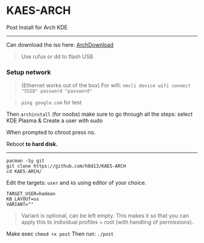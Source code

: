 # KAES-ARCH
Post Install for Arch KDE 

--- 
Can download the iso here: [ArchDownload](https://archlinux.org/download/)

> Use rufus or dd to flash USB.

### Setup network 
> (Ethernet works out of the box)
> For wifi: `nmcli device wifi connect "SSID" password "password"`

> `ping google.com` for test 

Then `archinstall` (for noobs) make sure to go through all the steps: select KDE Plasma & Create a user with sudo

When prompted to chroot press no. 

Reboot **to hard disk.**  

---

```
pacman -Sy git
git clone https://github.com/h8d13/KAES-ARCH
cd KAES-ARCH/
```
Edit the targets: `user` and `kb` using editor of your choice.

```
TARGET_USER=hadean
KB_LAYOUT=us
VARIANT=""
```
> Variant is optional, can be left empty.
> This makes it so that you can apply this to individual profiles + root (with handling of permissions).

Make exec `chmod +x post` Then run: `./post`


